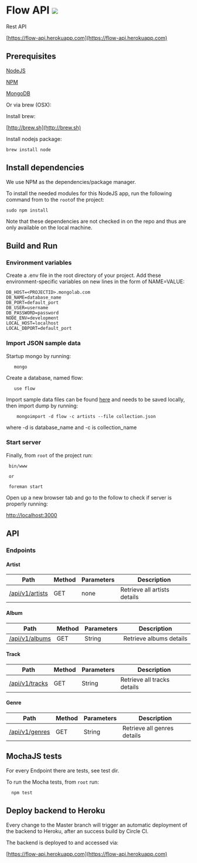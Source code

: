 # Flow API ![](https://circleci.com/gh/srmds/FlowAPI/tree/master.svg?style=shield&circle-token=982140173ef2b98794c97ed9cfa17d90cddc17bf)
Rest API

[https://flow-api.herokuapp.com](https://flow-api.herokuapp.com)


## Prerequisites

[NodeJS](https://nodejs.org)

[NPM](https://www.npmjs.com)

[MongoDB](https://www.mongodb.org)

Or via brew (OSX):

Install brew:

[http://brew.sh](http://brew.sh)

Install nodejs package:

    brew install node
    
## Install dependencies

We use NPM as the dependencies/package manager.

To install the needed modules for this NodeJS app, 
run the following command from to the `root`of the project:

    sudo npm install

Note that these dependencies are not checked in on the repo 
and thus are only available on the local machine.

## Build and Run

### Environment variables

Create a .env file in the root directory of your project. Add these environment-specific variables on new lines in the form of NAME=VALUE:

    DB_HOST=<PROJECTID>.mongolab.com
    DB_NAME=database_name
    DB_PORT=default_port
    DB_USER=username
    DB_PASSWORD=password
    NODE_ENV=development
    LOCAL_HOST=localhost
    LOCAL_DBPORT=default_port

### Import JSON sample data

Startup mongo by running:

	   mongo
	   
Create a database, named flow:	   

	   use flow

Import sample data files can be found [here](https://github.com/srmds/FlowAPI/tree/master/samples) and needs to be saved locally, then import dump by running:

		mongoimport -d flow -c artists --file collection.json
		
where -d is database_name and -c is collection_name
		

### Start server
			
Finally, from `root` of the project run:
 
     bin/www 
     
     or 
     
     foreman start

Open up a new browser tab and go to the follow to check if server is properly running:

[http://localhost:3000](http://localhost:3000)

## API

### Endpoints

#### Artist

Path | Method | Parameters   | Description
------------ | ------------- | ------------ | -----------
[/api/v1/artists](https://flow-api.herokuapp.com/api/v1/artists) | GET  | none | Retrieve all artists details

#### Album

Path | Method | Parameters   | Description
------------ | ------------- | ------------ | -----------
[/api/v1/albums](https://flow-api.herokuapp.com/api/v1/albums) | GET  | String | Retrieve albums details

#### Track

Path | Method | Parameters   | Description
------------ | ------------- | ------------ | -----------
[/api/v1/tracks](https://flow-api.herokuapp.com/api/v1/tracks) | GET  | String | Retrieve all tracks details

#### Genre

Path | Method | Parameters   | Description
------------ | ------------- | ------------ | -----------
[/api/v1/genres](https://flow-api.herokuapp.com/api/v1/genres) | GET  | String | Retrieve all genres details


## MochaJS tests

For every Endpoint there are tests, see test dir.

To run the Mocha tests, from `root` run:

      npm test
      
## Deploy backend to Heroku
Every change to the Master branch will trigger an automatic deployment
of the backend to Heroku, after an success build by Circle CI.

The backend is deployed to and accessed via:

[https://flow-api.herokuapp.com](https://flow-api.herokuapp.com)
